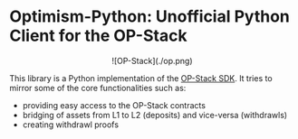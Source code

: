 # Optimism-Python: Unofficial Python Client for the OP-Stack

<div align="center">
    ![OP-Stack](./op.png)
</div>


This library is a Python implementation of the [OP-Stack SDK](https://sdk.optimism.io/). It tries to mirror some of the core functionalities such as:

- providing easy access to the OP-Stack contracts
- bridging of assets from L1 to L2 (deposits) and vice-versa (withdrawls)
- creating withdrawl proofs